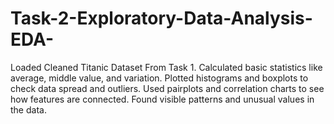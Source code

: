# Task-2-Exploratory-Data-Analysis-EDA-

Loaded Cleaned Titanic Dataset From Task 1.
Calculated basic statistics like average, middle value, and variation.
Plotted histograms and boxplots to check data spread and outliers.
Used pairplots and correlation charts to see how features are connected.
Found visible patterns and unusual values in the data.
